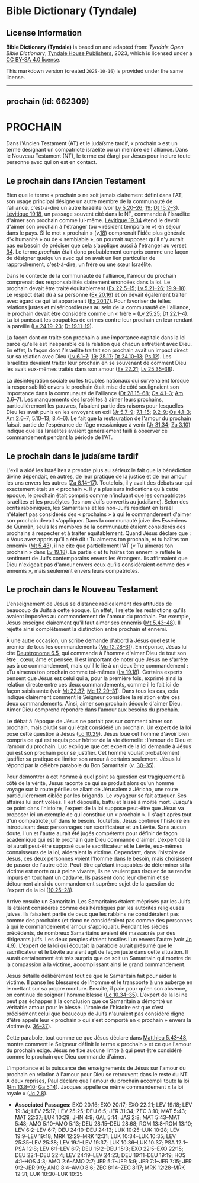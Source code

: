 # Bible Dictionary (Tyndale)

## License Information

**Bible Dictionary (Tyndale)** is based on and adapted from: _Tyndale Open Bible Dictionary_, [Tyndale House Publishers](https://tyndaleopenresources.com/), 2023, which is licensed under a [CC BY-SA 4.0 license](https://creativecommons.org/licenses/by-sa/4.0/legalcode.en).

This markdown version (created `2025-10-16`) is provided under the same license.



--------------------------------

## prochain (id: 662309)

PROCHAIN
========

Dans l'Ancien Testament (AT) et le judaïsme tardif, « prochain » est un terme désignant un compatriote israélite ou un membre de l'alliance. Dans le Nouveau Testament (NT), le terme est élargi par Jésus pour inclure toute personne avec qui on est en contact.

Le prochain dans l’Ancien Testament
-----------------------------------

Bien que le terme « prochain » ne soit jamais clairement défini dans l'AT, son usage principal désigne un autre membre de la communauté de l'alliance, c'est\-à\-dire un autre Israélite (voir [Lv 5\.20–26](https://ref.ly/Lev6:1-Lev6:7); [19](https://ref.ly/Lev19:1-Lev19:37); [Dt 15\.2–3](https://ref.ly/Deut15:2-Deut15:3)). [Lévitique 19\.18](https://ref.ly/Lev19:18), un passage souvent cité dans le NT, commande à l'Israélite d'aimer son prochain comme lui\-même. [Lévitique 19\.34](https://ref.ly/Lev19:34) étend le devoir d'aimer son prochain à l'étranger (ou « résident temporaire ») en séjour dans le pays. Si le mot « prochain » (v.[18](https://ref.ly/Lev19:18)) comprenait l'idée plus générale d'« humanité » ou de « semblable », on pourrait supposer qu'il n'y aurait pas eu besoin de préciser que cela s'applique aussi à l'étranger au verset [34](https://ref.ly/Lev19:34). Le terme *prochain* était donc probablement compris comme une façon de désigner quelqu'un avec qui on avait un lien particulier de rapprochement, c'est\-à\-dire, un frère ou une sœur Israélite.

Dans le contexte de la communauté de l'alliance, l'amour du prochain comprenait des responsabilités clairement énoncées dans la loi. Le prochain devait être traité équitablement ([Ex 22\.5–15](https://ref.ly/Exod22:5-Exod22:15); [Lv 5\.21–26](https://ref.ly/Lev6:2-Lev6:7); [19\.9–18](https://ref.ly/Lev19:9-Lev19:18)). Le respect était dû à sa personne ([Ex 20\.16](https://ref.ly/Exod20:16)) et on devait également traiter avec égard ce qui lui appartenait ([Ex 20\.17](https://ref.ly/Exod20:17)). Pour favoriser de telles relations justes et miséricordieuses au sein de la communauté de l'alliance, le prochain devait être considéré comme un « frère » ([Lv 25\.25](https://ref.ly/Lev25:25); [Dt 22\.1–4](https://ref.ly/Deut22:1-Deut22:4)). La loi punissait les coupables de crimes contre leur prochain en leur rendant la pareille ([Lv 24\.19–23](https://ref.ly/Lev24:19-Lev24:23); [Dt 19\.11–19](https://ref.ly/Deut19:11-Deut19:19)).

La façon dont on traite son prochain a une importance capitale dans la loi parce qu'elle est inséparable de la relation que chacun entretient avec Dieu. En effet, la façon dont l'Israélite traitait son prochain avait un impact direct sur sa relation avec Dieu ([Lv 6\.1–7](https://ref.ly/Lev6:1-Lev6:7); [19](https://ref.ly/Lev19:1-Lev19:37); [25\.17](https://ref.ly/Lev25:17); [Dt 24\.10–13](https://ref.ly/Deut24:10-Deut24:13); [Ps 12](https://ref.ly/Ps12:1-Ps12:8)). Les Israélites devaient traiter leur prochain en se souvenant de comment Dieu les avait eux\-mêmes traités dans son amour ([Ex 22\.21](https://ref.ly/Exod22:21); [Lv 25\.35–38](https://ref.ly/Lev25:35-Lev25:38)).

La désintégration sociale ou les troubles nationaux qui survenaient lorsque la responsabilité envers le prochain était mise de côté soulignaient son importance dans la communauté de l'alliance ([Dt 28\.15–68](https://ref.ly/Deut28:15-Deut28:68); [Os 4\.1–3](https://ref.ly/Hos4:1-Hos4:3); [Am 2\.6–7](https://ref.ly/Amos2:6-Amos2:7)). Les manquements des Israélites à aimer leurs prochains, particulièrement les pauvres, faisaient partie des raisons pour lesquelles Dieu les avait punis en les envoyant en exil ([Jr 5\.7–9](https://ref.ly/Jer5:7-Jer5:9); [7\.1–15](https://ref.ly/Jer7:1-Jer7:15); [9\.2–9](https://ref.ly/Jer9:2-Jer9:9); [Os 4\.1–3](https://ref.ly/Hos4:1-Hos4:3); [Am 2\.6–7](https://ref.ly/Amos2:6-Amos2:7); [5\.10–13](https://ref.ly/Amos5:10-Amos5:13); [8\.4–6](https://ref.ly/Amos8:4-Amos8:6)). Le fait que la restauration de l'amour du prochain faisait partie de l'espérance de l'âge messianique à venir ([Jr 31\.34](https://ref.ly/Jer31:34); [Za 3\.10](https://ref.ly/Zech3:10)) indique que les Israélites avaient généralement failli à observer ce commandement pendant la période de l'AT.

Le prochain dans le judaïsme tardif
-----------------------------------

L'exil a aidé les Israélites a prendre plus au sérieux le fait que la bénédiction divine dépendait, en autres, de leur pratique de la justice et de leur amour les uns envers les autres ([Za 8\.14–17](https://ref.ly/Zech8:14-Zech8:17)). Toutefois, il y avait des débats sur qui exactement était un « prochain ». Il y a plusieurs indications qu'à cette époque, le prochain était compris comme n'incluant que les compatriotes israélites et les prosélytes (les non\-Juifs convertis au judaïsme). Selon des écrits rabbiniques, les Samaritains et les non\-Juifs résidant en Israël n'étaient pas considérés des « prochains » à qui le commandement d'aimer son prochain devait s'appliquer. Dans la communauté juive des Esséniens de Qumrân, seuls les membres de la communauté étaient considérés des prochains à respecter et à traiter équitablement. Quand Jésus déclare que : « Vous avez appris qu’il a été dit : Tu aimeras ton prochain, et tu haïras ton ennemi» ([Mt 5\.43](https://ref.ly/Matt5:43)), il ne cite que partiellement l'AT (« Tu aimeras ton prochain » dans [Lv 19\.18](https://ref.ly/Lev19:18)). La partie « et tu haïras ton ennemi » reflète le sentiment de Juifs contemporains envers les étrangers. Ils affirmaient que Dieu n'exigeait pas d'amour envers ceux qu'ils considéraient comme des « ennemis », mais seulement envers leurs compatriotes.

Le prochain dans le Nouveau Testament
-------------------------------------

L'enseignement de Jésus se distance radicalement des attitudes de beaucoup de Juifs à cette époque. En effet, il rejette les restrictions qu'ils avaient imposées au commandement de l'amour du prochain. Par exemple, Jésus enseigne clairement qu'il faut aimer ses ennemis ([Mt 5\.43–48](https://ref.ly/Matt5:43-Matt5:48)). Il rejette ainsi complètement la distinction entre prochain et ennemi.

À une autre occasion, un scribe demande d'abord à Jésus quel est le premier de tous les commandements ([Mc 12\.28–31](https://ref.ly/Mark12:28-Mark12:31)). En réponse, Jésus lui cite [Deutéronome 6\.5](https://ref.ly/Deut6:5), qui commande à l'homme d'aimer Dieu de tout son être : cœur, âme et pensée. Il est important de noter que Jésus ne s'arrête pas à ce commandement, mais qu'il le lie à un deuxième commandement : «Tu aimeras ton prochain comme toi\-même» ([Lv 19\.18](https://ref.ly/Lev19:18)). Certains experts pensent que Jésus est celui qui a, pour la première fois, exprimé ainsi la relation directe entre ces deux commandements, comme il le fait ici de façon saisissante (voir [Mt 22\.37](https://ref.ly/Matt22:37); [Mc 12\.29–31](https://ref.ly/Mark12:29-Mark12:31)). Dans tous les cas, cela indique clairement comment le Seigneur considère la relation entre ces deux commandements. Ainsi, aimer son prochain découle d'aimer Dieu. Aimer Dieu comprend répondre dans l'amour aux besoins du prochain.

Le débat à l'époque de Jésus ne portait pas sur comment aimer son prochain, mais plutôt sur qui était considéré un prochain. Un expert de la loi pose cette question à Jésus ([Lc 10\.29](https://ref.ly/Luke10:29)). Jésus loue cet homme d'avoir bien compris ce qui est requis pour hériter de la vie éternelle : l'amour de Dieu et l'amour du prochain. Luc explique que cet expert de la loi demande à Jésus qui est son prochain pour se justifier. Cet homme voulait probablement justifier sa pratique de limiter son amour à certains seulement. Jésus lui répond par la célèbre parabole du Bon Samaritain (v. [30–35](https://ref.ly/Luke10:30-Luke10:35)).

Pour démontrer à cet homme à quel point sa question est tragiquement à côté de la vérité, Jésus raconte ce qui se produit alors qu'un homme voyage sur la route périlleuse allant de Jérusalem à Jéricho, une route particulièrement ciblée par les brigands. Le voyageur se fait attaquer. Ses affaires lui sont volées. Il est dépouillé, battu et laissé à moitié mort. Jusqu'à ce point dans l'histoire, l'expert de la loi suppose peut\-être que Jésus va proposer ici un exemple de qui constitue un « prochain ». Il s'agit après tout d'un compatriote juif dans le besoin. Toutefois, Jésus continue l'histoire en introduisant deux personnages : un sacrificateur et un Lévite. Sans aucun doute, l'un et l'autre aurait été jugés compétents pour définir de façon académique qui est le prochain que Dieu commande d'aimer. L'expert de la loi aurait peut\-être supposé que le sacrificateur et le Lévite, eux\-mêmes connaisseurs de la loi, aideraient la victime. Cependant, dans l'histoire de Jésus, ces deux personnes voient l'homme dans le besoin, mais choisissent de passer de l'autre côté. Peut\-être qu'étant incapables de déterminer si la victime est morte ou à peine vivante, ils ne veulent pas risquer de se rendre impurs en touchant un cadavre. Ils passent donc leur chemin et se détournent ainsi du commandement suprême sujet de la question de l'expert de la loi ([10\.25–28](https://ref.ly/Luke10:25-Luke10:28)).

Arrive ensuite un Samaritain. Les Samaritains étaient méprisés par les Juifs. Ils étaient considérés comme des hérétiques par les autorités religieuses juives. Ils faisaient partie de ceux que les rabbins ne considéraient pas comme des prochains (et donc ne considéraient pas comme des personnes à qui le commandement d'amour s'appliquait). Pendant les siècles précédents, de nombreux Samaritains avaient été massacrés par des dirigeants juifs. Les deux peuples étaient hostiles l'un envers l'autre (voir [Jn 4\.9](https://ref.ly/John4:9)). L'expert de la loi qui écoutait la parabole aurait présumé que le sacrificateur et le Lévite auraient agit de façon juste dans cette situation. Il aurait certainement été très surpris que ce soit un Samaritain qui montre de la compassion à la victime, accomplissant ainsi le grand commandement. 

Jésus détaille délibérément tout ce que le Samaritain fait pour aider la victime. Il panse les blessures de l'homme et le transporte à une auberge en le mettant sur sa propre monture. Ensuite, il paie pour qu'en son absence, on continue de soigner l'homme blessé ([Lc 10\.34–35](https://ref.ly/Luke10:34-Luke10:35)). L'expert de la loi ne peut pas échapper à la conclusion que ce Samaritain a démontré un véritable amour pour le blessé. L'ironie de l'histoire est que c'est précisément celui que beaucoup de Juifs n'auraient pas considéré digne d'être appelé leur « prochain » qui s'est comporté en « prochain » envers la victime (v. [36–37](https://ref.ly/Luke10:36-Luke10:37)).

Cette parabole, tout comme ce que Jésus déclare dans [Matthieu 5\.43–48](https://ref.ly/Matt5:43-Matt5:48), montre comment le Seigneur définit le terme « prochain » et ce que l'amour du prochain exige. Jésus ne fixe aucune limite à qui peut être considéré comme le prochain que Dieu commande d'aimer.

L'importance et la puissance des enseignements de Jésus sur l'amour du prochain en relation à l'amour pour Dieu se retrouvent dans le reste du NT. À deux reprises, Paul déclare que l'amour du prochain accompli toute la loi ([Rm 13\.8–10](https://ref.ly/Rom13:8-Rom13:10); [Ga 5\.14](https://ref.ly/Gal5:14)). Jacques appelle ce même commandement « la loi royale » ([Jc 2\.8](https://ref.ly/Jas2:8)).

* **Associated Passages:** EXO 20:16; EXO 20:17; EXO 22:21; LEV 19:18; LEV 19:34; LEV 25:17; LEV 25:25; DEU 6:5; JER 31:34; ZEC 3:10; MAT 5:43; MAT 22:37; LUK 10:29; JHN 4:9; GAL 5:14; JAS 2:8; MAT 5:43–MAT 5:48; AMO 5:10–AMO 5:13; DEU 28:15–DEU 28:68; ROM 13:8–ROM 13:10; LEV 6:2–LEV 6:7; DEU 24:10–DEU 24:13; LUK 10:25–LUK 10:28; LEV 19:9–LEV 19:18; MRK 12:29–MRK 12:31; LUK 10:34–LUK 10:35; LEV 25:35–LEV 25:38; LEV 19:1–LEV 19:37; LUK 10:36–LUK 10:37; PSA 12:1–PSA 12:8; LEV 6:1–LEV 6:7; DEU 15:2–DEU 15:3; EXO 22:5–EXO 22:15; DEU 22:1–DEU 22:4; LEV 24:19–LEV 24:23; DEU 19:11–DEU 19:19; HOS 4:1–HOS 4:3; AMO 2:6–AMO 2:7; JER 5:7–JER 5:9; JER 7:1–JER 7:15; JER 9:2–JER 9:9; AMO 8:4–AMO 8:6; ZEC 8:14–ZEC 8:17; MRK 12:28–MRK 12:31; LUK 10:30–LUK 10:35

